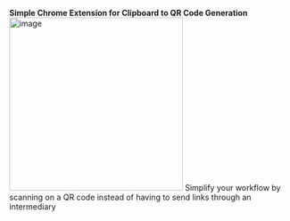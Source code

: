 **Simple Chrome Extension for Clipboard to QR Code Generation**
<img width="311" alt="image" src="https://github.com/user-attachments/assets/a5cdc46e-196b-45d9-8b9c-0a3179e071b6" />
Simplify your workflow by scanning on a QR code instead of having to send links through an intermediary
